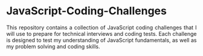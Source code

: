 # JavaScript-Coding-Challenges

<p align="justify">
  This repository contains a collection of JavaScript coding challenges that I will use to prepare for technical interviews and coding tests. Each challenge is designed to test my understanding of JavaScript fundamentals, as well as my problem solving and coding skills.
</p>
